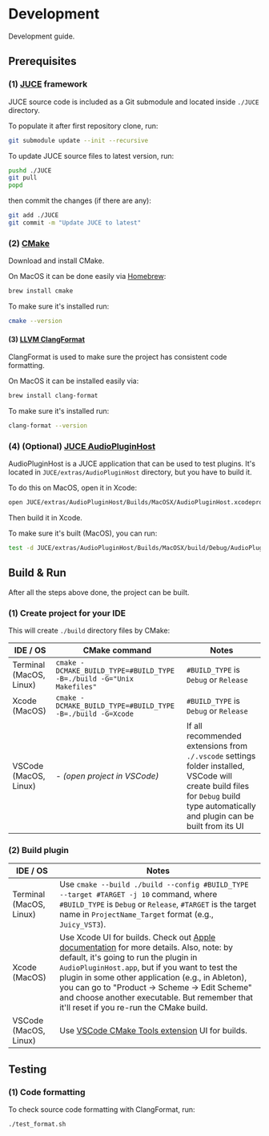 # Development

Development guide.

## Prerequisites

### (1) [JUCE](https://github.com/juce-framework/JUCE/) framework

JUCE source code is included as a Git submodule and located inside `./JUCE` directory.

To populate it after first repository clone, run:

```sh
git submodule update --init --recursive
```

To update JUCE source files to latest version, run:

```sh
pushd ./JUCE
git pull
popd
```

then commit the changes (if there are any):

```sh
git add ./JUCE
git commit -m "Update JUCE to latest"
```

### (2) [CMake](https://cmake.org/download/)

Download and install CMake.

On MacOS it can be done easily via [Homebrew](https://brew.sh/):

```sh
brew install cmake
```

To make sure it's installed run:

```sh
cmake --version
```

#### (3) [LLVM ClangFormat](https://clang.llvm.org/docs/ClangFormat.html)

ClangFormat is used to make sure the project has consistent code formatting.

On MacOS it can be installed easily via:

```sh
brew install clang-format
```

To make sure it's installed run:

```sh
clang-format --version
```

### (4) (Optional) [JUCE AudioPluginHost](https://github.com/juce-framework/JUCE/tree/master/extras/AudioPluginHost)

AudioPluginHost is a JUCE application that can be used to test plugins.
It's located in `JUCE/extras/AudioPluginHost` directory, but you have to build it.

To do this on MacOS, open it in Xcode:

```sh
open JUCE/extras/AudioPluginHost/Builds/MacOSX/AudioPluginHost.xcodeproj
```

Then build it in Xcode.

To make sure it's built (MacOS), you can run:

```sh
test -d JUCE/extras/AudioPluginHost/Builds/MacOSX/build/Debug/AudioPluginHost.app && echo "+"
```

## Build & Run

After all the steps above done, the project can be built.

### (1) Create project for your IDE

This will create `./build` directory files by CMake:

| IDE / OS | CMake command | Notes |
| --- | --- | --- |
| Terminal (MacOS, Linux) | `cmake -DCMAKE_BUILD_TYPE=#BUILD_TYPE -B=./build -G="Unix Makefiles"` | `#BUILD_TYPE` is `Debug` or `Release` |
| Xcode (MacOS) | `cmake -DCMAKE_BUILD_TYPE=#BUILD_TYPE -B=./build -G=Xcode` | `#BUILD_TYPE` is `Debug` or `Release` |
| VSCode (MacOS, Linux) | - *(open project in VSCode)* | If all recommended extensions from `./.vscode` settings folder installed, VSCode will create build files for `Debug` build type automatically and plugin can be built from its UI |

### (2) Build plugin

| IDE / OS | Notes |
| --- | --- |
| Terminal (MacOS, Linux) | Use `cmake --build ./build --config #BUILD_TYPE --target #TARGET -j 10` command, where `#BUILD_TYPE` is `Debug` or `Release`, `#TARGET` is the target name in `ProjectName_Target` format (e.g., `Juicy_VST3`). |
| Xcode (MacOS) | Use Xcode UI for builds. Check out [Apple documentation](https://developer.apple.com/documentation/xcode/building-and-running-an-app) for more details. Also, note: by default, it's going to run the plugin in `AudioPluginHost.app`, but if you want to test the plugin in some other application (e.g., in Ableton), you can go to "Product -> Scheme -> Edit Scheme" and choose another executable. But remember that it'll reset if you re-run the CMake build. |
| VSCode (MacOS, Linux) | Use [VSCode CMake Tools extension](https://marketplace.visualstudio.com/items?itemName=ms-vscode.cmake-tools) UI for builds. |

## Testing

### (1) Code formatting

To check source code formatting with ClangFormat, run:

```sh
./test_format.sh
```
